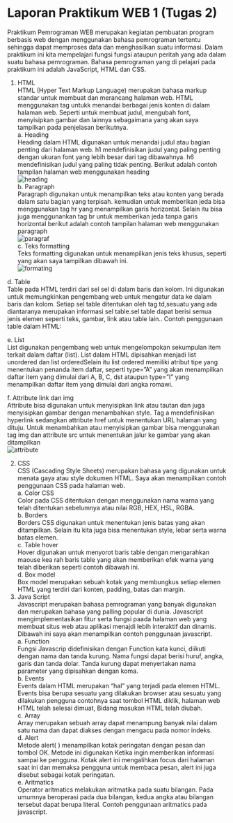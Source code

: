 <h1>Laporan Praktikum WEB 1 (Tugas 2)</h1>
Praktikum Pemrograman WEB merupakan kegiatan pembuatan program berbasis web dengan menggunakan bahasa pemrograman tertentu sehingga dapat memproses data dan menghasilkan suatu informasi. Dalam praktikum ini kita mempelajari fungsi fungsi ataupun peritah yang ada dalam suatu bahasa pemrograman. Bahasa pemrograman yang di pelajari pada praktikum ini adalah JavaScript, HTML dan CSS.<br>

1. HTML<br>
 HTML (Hyper Text Markup Language) merupakan bahasa markup standar untuk membuat dan merancang halaman web. HTML menggunakan tag untukk menandai berbagai jenis konten di dalam halaman web. Seperti untuk membuat judul, mengubah font, menyisipkan gambar dan lainnya sebagaimana yang akan saya tampilkan pada penjelasan berikutnya.<br>
a.	Heading<br>
Heading dalam HTML digunakan untuk menandai judul atau bagian penting dari halaman web. 
h1 mendefinisikan judul yang paling penting dengan ukuran font yang lebih besar dari tag dibawahnya. h6 mendefinisikan judul yang paling tidak penting. Berikut adalah contoh tampilan halaman web menggunakan heading<br>
![heading](https://github.com/SherlyAnggita/PWEB1/assets/168384832/1ab73156-04ab-4936-9a89-8acb29dc6f33) <br>
b.	Paragraph<br>
Paragraph digunakan untuk menampilkan  teks atau konten yang berada dalam satu bagian yang terpisah. kemudian untuk memberikan jeda bisa menggunakan tag hr yang menampilkan garis horizontal. Selain itu bisa juga menggunankan tag br  untuk memberikan jeda tanpa garis horizontal berikut  adalah contoh tampilan halaman web menggunakan paragraph<br>
![paragraf](https://github.com/SherlyAnggita/PWEB1/assets/168384832/f2f7ab79-c295-4409-96b8-13c3a88aa25a) <br>
c.	Teks formatting<br>
Teks formatting digunakan untuk menampilkan jenis  teks khusus, seperti yang akan saya tampilkan dibawah ini.<br>
![formating](https://github.com/SherlyAnggita/PWEB1/assets/168384832/6d47aa03-5d29-4c94-a7ba-8e46e21f90a6) <br>

d.	Table <br>
Table pada HTML terdiri dari sel sel di dalam baris dan kolom. Ini digunakan untuk memungkinkan pengembang web untuk mengatur data ke dalam baris dan kolom. Setiap sel table ditentukan oleh tag td,sesuatu yang ada diantaranya merupakan informasi sel table.sel table dapat berisi semua jenis elemen seperti teks, gambar, link atau table lain.. Contoh penggunaan table dalam HTML:<br>


e.	List<br>
List digunakan pengembang web untuk mengelompokan sekumpulan item terkait dalam daftar (list). List dalam HTML dipisahkan menjadi list unordered dan list orderedSelain itu list ordered memiliki atribut tipe yang menentukan penanda item daftar, seperti type=”A” yang akan menampilkan daftar item yang dimulai dari A, B, C, dst ataupun type=”I” yang menampilkan daftar item yang dimulai dari angka romawi.<br>

f.	Attribute link dan img<br>
Attribute bisa digunakan untuk menyisipkan link atau tautan dan juga menyisipkan gambar dengan menambahkan style. Tag a  mendefinisikan hyperlink sedangkan attribute href untuk menentukan URL halaman yang dituju. Untuk menambahkan atau menyisipkan gambar bisa menggunakan tag img dan attribute src untuk menentukan jalur ke gambar yang akan ditampilkan<br>
![attribute](https://github.com/SherlyAnggita/PWEB1/assets/168384832/28cda82c-a27c-412d-94f3-9a2a418e20dc) <br>

2.  CSS<br>
CSS (Cascading Style Sheets) merupakan bahasa yang digunakan untuk menata gaya atau style dokumen HTML. Saya akan menampilkan contoh penggunaan CSS pada halaman web.<br>
a.	Color CSS <br>
Color pada CSS ditentukan dengan menggunakan nama warna yang telah ditentukan sebelumnya atau nilai RGB, HEX, HSL, RGBA.<br>
b.	Borders <br>
Borders CSS digunakan untuk menentukan jenis batas yang akan ditampilkan. Selain itu kita juga bisa menentukan style, lebar serta warna batas elemen.<br>
c.	Table hover<br>
Hover digunakan untuk  menyorot baris table dengan mengarahkan maouse kea rah baris table yang akan memberikan efek warna yang telah diberikan seperti contoh dibawah ini.<br>
d.	Box model<br>
Box model merupakan sebuah kotak yang membungkus setiap elemen HTML yang terdiri dari konten, padding, batas dan margin.<br>
3.  Java Script<br>
Javascript merupakan bahasa pemrograman yang banyak digunakan dan merupakan bahasa yang palling popular di dunia. Javascript mengimplementasikan fitur serta fungsi paada halaman web yang membuat situs web atau aplikasi menajdi lebih interaktif dan dinamis. Dibawah ini saya akan menampilkan contoh penggunaan javascript.<br>
a.	Function<br>
Fungsi Javascrip didefinisikan dengan Function kata kunci, diikuti dengan nama dan tanda kurung. Nama fungsi dapat berisi huruf, angka, garis dan tanda dolar. Tanda kurung dapat menyertakan nama parameter yang dipisahkan dengan koma.<br>
b.	Events <br>
Events dalam HTML merupakan “hal” yang terjadi pada elemen HTML. Events bisa berupa sesuatu yang dilakukan browser atau sesuatu  yang dilakukan pengguna contohnya saat tombol HTML diklik, halaman web HTML telah selesai dimuat, Bidang masukan HTML telah diubah.<br>
c.	Array<br>
Array merupakan sebuah array dapat menampung banyak nilai dalam satu nama dan dapat diakses dengan mengacu pada nomor indeks. <br>
d.	Alert<br>
Metode alert( ) menampilkan kotak peringatan dengan pesan dan tombol OK. Metode ini digunakan Ketika ingin memberikan informasi sampai ke pengguna. Kotak alert ini mengalihkan focus dari halaman saat ini dan memaksa pengguna untuk membaca pesan, alert ini juga disebut sebagai kotak peringatan.<br>
e.	Aritmatics<br>
Operator aritmatics melakukan aritmatika pada suatu bilangan. Pada umumnya beroperasi pada dua bilangan, kedua  angka atau bilangan tersebut dapat berupa literal. Contoh penggunaan aritmatics pada javascript.<br>
